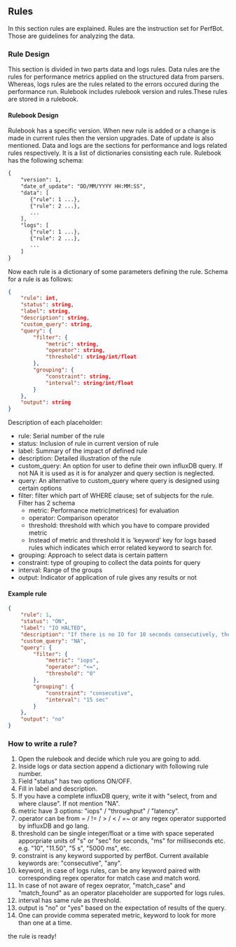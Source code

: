 ## Rules

In this section rules are explained. Rules are the instruction set for PerfBot. Those are guidelines for analyzing the data.

### Rule Design

This section is divided in two parts data and logs rules. Data rules are the rules for performance metrics applied on the structured data from parsers. Whereas, logs rules are the rules related to the errors occured during the performance run. Rulebook includes rulebook version and rules.These rules are stored in a rulebook.

#### Rulebook Design

Rulebook has a specific version. When new rule is added or a change is made in current rules then the version upgrades. Date of update is also mentioned. Data and logs are the sections for performance and logs related rules respectively. It is a list of dictionaries consisting each rule. Rulebook has the following schema:

```txt
{
    "version": 1,
    "date_of_update": "DD/MM/YYYY HH:MM:SS",
    "data": [
       {"rule": 1 ...},
       {"rule": 2 ...},
       ...
    ],
    "logs": [
       {"rule": 1 ...},
       {"rule": 2 ...},
       ...
    ]
}
```

Now each rule is a dictionary of some parameters defining the rule. Schema for a rule is as follows:

```json
{
    "rule": int,
    "status": string,
    "label": string,
    "description": string,
    "custom_query": string,
    "query": {
        "filter": {
            "metric": string,
            "operator": string,
            "threshold": string/int/float
        },
        "grouping": {
            "constraint": string,
            "interval": string/int/float
        }
    },
    "output": string
}
```

Description of each placeholder:

* rule: Serial number of the rule
* status: Inclusion of rule in current version of rule
* label: Summary of the impact of defined rule
* description: Detailed illustration of the rule
* custom_query: An option for user to define their own influxDB query. If not NA it is used as it is for analyzer and query section is neglected.
* query: An alternative to custom_query where query is designed using certain options
* filter: filter which part of WHERE clause; set of subjects for the rule. Filter has 2 schema
  * metric: Performance metric(metrices) for evaluation
  * operator:  Comparison operator
  * threshold: threshold with which you have to compare provided metric
  * Instead of metric and threshold it is 'keyword' key for logs based rules which indicates which error related keyword to search for.
* grouping: Approach to select data is certain pattern
* constraint: type of grouping to collect the data points for query
* interval: Range of the groups
* output: Indicator of application of rule gives any results or not

#### Example rule

```json
{
    "rule": 1,
    "status": "ON",
    "label": "IO HALTED",
    "description": "If there is no IO for 10 seconds consecutively, then the run is classified as bad.",
    "custom_query": "NA",
    "query": {
        "filter": {
            "metric": "iops",
            "operator": "<=",
            "threshold": "0"
        },
        "grouping": {
            "constraint": "consecutive",
            "interval": "15 sec"
        }
    },
    "output": "no"
}
```

### How to write a rule?

1. Open the rulebook and decide which rule you are going to add.
2. Inside logs or data section append a dictionary with following rule number.
3. Field "status" has two options ON/OFF.
4. Fill in label and description.
5. If you have a complete influxDB query, write it with "select, from and where clause". If not mention "NA".
6. metric have 3 options: "iops" / "throughput" / "latency".
7. operator can be from = / != / > / < / =~ or any regex operator supported by influxDB and go lang.
8. threshold can be single integer/float or a time with space seperated apporpriate units of "s" or "sec" for seconds, "ms" for milliseconds etc. e.g. "10", "11.50", "5 s", "5000 ms", etc.
9. constraint is any keyword supported by perfBot. Current available keywords are: "consecutive", "any".
10. keyword, in case of logs rules, can be any keyword paired with corresponding regex operator for match case and match word.
11. In case of not aware of regex oeprator, "match_case" and "match_found" as an operator placeholder are supported for logs rules.
12. interval has same rule as threshold.
13. output is "no" or "yes" based on the expectation of results of the query.
14. One can provide comma seperated metric, keyword to look for more than one at a time.

the rule is ready!
